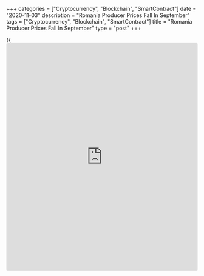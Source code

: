 +++
categories = ["Cryptocurrency", "Blockchain", "SmartContract"]
date = "2020-11-03"
description = "Romania Producer Prices Fall In September"
tags = ["Cryptocurrency", "Blockchain", "SmartContract"]
title = "Romania Producer Prices Fall In September"
type = "post"
+++

{{<iframe id="large-banner" src="https://www.bounty.group/#slide=12.0" width="100%" height="600" scrolling="no" style="border: 0px solid rgb(216, 221, 230); border-radius: 3px;">}}

Romania's producer prices declined in September, data from the National
Institute of Statistics showed on Tuesday.

The producer price index declined 0.91 percent year-on-year in
September.

Prices in the domestic market and non-domestic market decreased 0.98
percent and 0.80 percent, respectively in September.

Among the main industrial groups, prices for energy declined by 11.53
percent annually in September.

Meanwhile, prices for capital goods grew 4.33 percent and those for
current goods gained 3.4 percent.

Prices for durable goods and intermediate goods increased by 2.33
percent and 0.16 percent, respectively.

On a month-on-month basis, producer prices fell 0.1 percent in
September.

For comments and feedback [contact](https://www.playgroundfx.com/contact/): editorial@rtt[news](https://www.letsplayfx.com/blog/forex-news-website/).com

[Economic News][1]

 **What parts of the world are seeing the best (and worst) economic
performances lately? Click[here][2] to check out our [Econ Scorecard][2]
and find out! See up-to-the-moment [ranking](https://www.playgroundfx.com/blog/crypto-exchange-ranking/)s for the best and worst
performers in [GDP][3], [unemployment rate][4], [inflation][2] and much
more.**

   1. www.rtt[news](https://www.letsplayfx.com/blog/forex-news-website/).com/Content/EconomicNews.aspx
   2. www.rtt[news](https://www.letsplayfx.com/blog/forex-news-website/).com/economic-scorecard/world-rank/CPI/highest-performance.aspx
   3. www.rtt[news](https://www.letsplayfx.com/blog/forex-news-website/).com/economic-scorecard/world-rank/GDP/highest-performance.aspx
   4. www.rtt[news](https://www.letsplayfx.com/blog/forex-news-website/).com/economic-scorecard/world-rank/unemployment-rate/lowest-performance.aspx